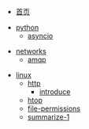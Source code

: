 * [首页](/)

<!-- Python部分 -->

* [python](python/)
	* [asyncio](python/asyncio)

<!-- 计算机网络部分 -->

* [networks](networks/)
	* [amqp](networks/amqp)


<!-- Linux部分 -->

* [linux](linux/)
	* [http](linux/http/)
		* [introduce](linux/http/introduce)
	* [htop](linux/htop)
	* [file-permissions](linux/file-permissions)
	* [summarize-1](linux/summarize_1)
